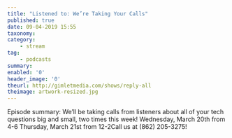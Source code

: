 ```yaml
---
title: "Listened to: We’re Taking Your Calls"
published: true
date: 09-04-2019 15:55
taxonomy:
category:
	- stream
tag:
	- podcasts
summary:
enabled: '0'
header_image: '0'
theurl: http://gimletmedia.com/shows/reply-all
theimage: artwork-resized.jpg
--- 
```

Episode summary: We’ll be taking calls from listeners about all of your tech questions big and small, two times this week! Wednesday, March 20th from 4-6 Thursday, March 21st from 12-2Call us at (862) 205-3275!
